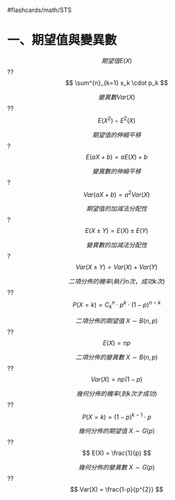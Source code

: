#flashcards/math/STS

# 一、期望值與變異數

$$
期望值E(X)
$$
??
$$
\sum^{n}_{k=1} x_k \cdot p_k
$$
<!--SR:!2024-07-02,2,150!2024-07-02,2,150-->

$$
變異數Var(X)
$$
??
$$
E(X^{2}) - E^{2}(X)
$$
<!--SR:!2024-07-02,2,170!2000-01-01,1,150-->

$$
期望值的伸縮平移
$$
?
$$
E(aX+b) = aE(X) + b
$$
<!--SR:!2024-07-02,2,170-->

$$
變異數的伸縮平移
$$
?
$$
Var(aX+b) = a^{2}Var(X)
$$

$$
期望值的加減法分配性
$$
?
$$
E(X\pm Y) = E(X) \pm E(Y)
$$
<!--SR:!2024-07-02,2,170-->

$$
變異數的加減法分配性
$$
?
$$
Var(X\pm Y) = Var(X) + Var(Y)
$$

$$
二項分佈的機率(執行n次，成功k次)
$$
??
$$
P(X=k) = C^{n}_{k}\cdot p^{k}\cdot(1-p)^{n-k}
$$
<!--SR:!2000-01-01,1,150!2024-07-02,2,150-->

$$
二項分佈的期望值\ X\sim B(n,p)
$$
??
$$
E(X) = np
$$
<!--SR:!2000-01-01,1,150!2024-07-02,2,170-->

$$
二項分佈的變異數\ X\sim B(n,p)
$$
??
$$
Var(X) = np(1-p)
$$
<!--SR:!2000-01-01,1,150!2024-07-02,2,150-->

$$
幾何分佈的機率(到k次才成功)
$$
??
$$
P(X=k) = (1-p)^{k-1}\cdot p
$$
<!--SR:!2024-07-02,2,170!2024-07-02,2,150-->

$$
幾何分佈的期望值\ X\sim G(p)
$$
??
$$
E(X) = \frac{1}{p}
$$
<!--SR:!2000-01-01,1,150!2024-07-02,2,170-->

$$
幾何分佈的變異數\ X\sim G(p)
$$
??
$$
Var(X) = \frac{1-p}{p^{2}}
$$

